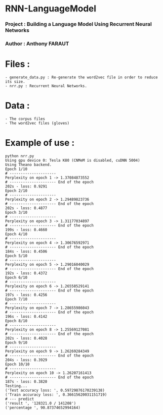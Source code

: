 # RNN-LanguageModel

###		Project : Building a Language Model Using Recurrent Neural Networks 
###		Author : Anthony FARAUT

# Files : 
	- generate_data.py : Re-generate the word2vec file in order to reduce its size.
	- nrr.py : Recurrent Neural Networks.

# Data :
	- The corpus files
	- The word2vec files (gloves)

# Example of use : 

	python nrr.py 
	Using gpu device 0: Tesla K80 (CNMeM is disabled, cuDNN 5004)
	Using Theano backend.
	Epoch 1/10
	# ---------------------
	Perplexity on epoch 1 -> 1.37084873552
	# --------------------- End of the epoch
	202s - loss: 0.9291
	Epoch 2/10
	# ---------------------
	Perplexity on epoch 2 -> 1.29489823736
	# --------------------- End of the epoch
	202s - loss: 0.4877
	Epoch 3/10
	# ---------------------
	Perplexity on epoch 3 -> 1.31177034897
	# --------------------- End of the epoch
	199s - loss: 0.4660
	Epoch 4/10
	# ---------------------
	Perplexity on epoch 4 -> 1.30676592971
	# --------------------- End of the epoch
	184s - loss: 0.4506
	Epoch 5/10
	# ---------------------
	Perplexity on epoch 5 -> 1.29016040029
	# --------------------- End of the epoch
	192s - loss: 0.4372
	Epoch 6/10
	# ---------------------
	Perplexity on epoch 6 -> 1.26558529141
	# --------------------- End of the epoch
	197s - loss: 0.4256
	Epoch 7/10
	# ---------------------
	Perplexity on epoch 7 -> 1.28655986043
	# --------------------- End of the epoch
	196s - loss: 0.4142
	Epoch 8/10
	# ---------------------
	Perplexity on epoch 8 -> 1.25569127081
	# --------------------- End of the epoch
	202s - loss: 0.4028
	Epoch 9/10
	# ---------------------
	Perplexity on epoch 9 -> 1.26269284349
	# --------------------- End of the epoch
	204s - loss: 0.3929
	Epoch 10/10
	# ---------------------
	Perplexity on epoch 10 -> 1.26207161413
	# --------------------- End of the epoch
	187s - loss: 0.3820
	Testing...
	('Test accuracy loss: ', 0.59729876170239138)
	('Train accuracy loss: ', 0.36615620031151719)
	# --- predict
	('result ', '128321.0 / 141208')
	('percentage ', 90.87374652994164)